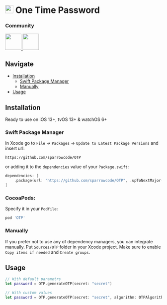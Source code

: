 # <a href="https://apps.apple.com/app/id1625641322"><img src="https://cdn.sparrowcode.io/github/apps-using/id1625641322.png?version=2" height="26"></a> One Time Password

### Community

<p float="left">
    <a href="https://apps.apple.com/app/id1625641322">
        <img src="https://cdn.sparrowcode.io/github/badges/download-on-the-appstore.png?version=2" height="52">
    </a>
    <a href="https://github.com/sponsors/sparrowcode">
        <img src="https://cdn.sparrowcode.io/github/badges/github-sponsor.png?version=3" height="52">
    </a>
</p>

## Navigate

- [Installation](#installation)
    - [Swift Package Manager](#swift-package-manager)
    - [Manually](#manually)
- [Usage](#usage)

## Installation

Ready to use on iOS 13+, tvOS 13+ & watchOS 6+

### Swift Package Manager

In Xcode go to `File` -> `Packages` -> `Update to Latest Package Versions` and insert url: 

```
https://github.com/sparrowcode/OTP
```

or adding it to the `dependencies` value of your `Package.swift`:

```swift
dependencies: [
    .package(url: "https://github.com/sparrowcode/OTP", .upToNextMajor(from: "1.0.0"))
]
```

### CocoaPods:

Specify it in your `Podfile`:

```ruby
pod 'OTP'
```

### Manually

If you prefer not to use any of dependency managers, you can integrate manually. Put `Sources/OTP` folder in your Xcode project. Make sure to enable `Copy items if needed` and `Create groups`.

## Usage

```swift
// With default parametrs
let password = OTP.generateOTP(secret: "secret")

// With custom values
let password = OTP.generateOTP(secret: "secret", algorithm: OTPAlgorithm = .sha1, expirationTimeInSeconds: Int = 30, digits: Int = 6)
```
